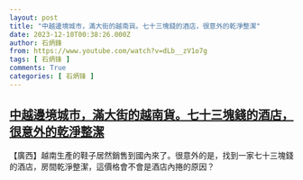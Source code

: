 ```yaml
---
layout: post
title: "中越邊境城市，滿大街的越南貨。七十三塊錢的酒店，很意外的乾淨整潔"
date: 2023-12-10T00:38:26.000Z
author: 石炳鋒
from: https://www.youtube.com/watch?v=dLb__zV1o7g
tags: [ 石炳锋 ]
comments: True
categories: [ 石炳锋 ]
---
```

<!--1702168706000-->
[中越邊境城市，滿大街的越南貨。七十三塊錢的酒店，很意外的乾淨整潔](https://www.youtube.com/watch?v=dLb__zV1o7g)
------

<div>
【廣西】越南生產的鞋子居然銷售到國內來了。很意外的是，找到一家七十三塊錢的酒店，房間乾淨整潔，這價格會不會是酒店內捲的原因？
</div>
